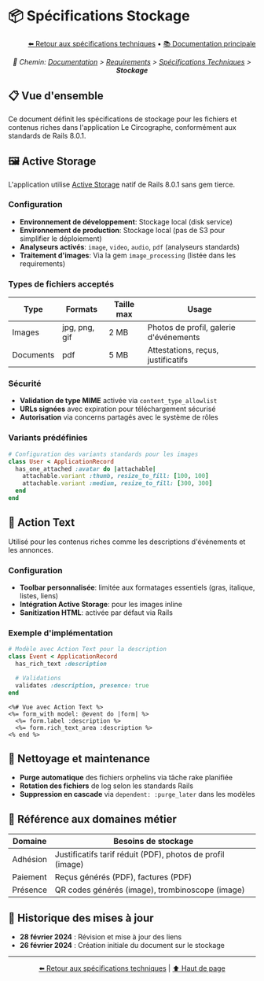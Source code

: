 # 📦 Spécifications Stockage

<div align="right">
  <a href="./README.md">⬅️ Retour aux spécifications techniques</a> •
  <a href="../../profile/README.md">📚 Documentation principale</a>
</div>

<p align="center"><i>🧭 Chemin: <a href="../../profile/README.md">Documentation</a> > <a href="../README.md">Requirements</a> > <a href="./README.md">Spécifications Techniques</a> > <b>Stockage</b></i></p>

## 📋 Vue d'ensemble

Ce document définit les spécifications de stockage pour les fichiers et contenus riches dans l'application Le Circographe, conformément aux standards de Rails 8.0.1.

## 🖼️ Active Storage

L'application utilise [Active Storage](https://guides.rubyonrails.org/active_storage_overview.html) natif de Rails 8.0.1 sans gem tierce.

### Configuration
- **Environnement de développement**: Stockage local (disk service)
- **Environnement de production**: Stockage local (pas de S3 pour simplifier le déploiement)
- **Analyseurs activés**: `image`, `video`, `audio`, `pdf` (analyseurs standards)
- **Traitement d'images**: Via la gem `image_processing` (listée dans les requirements)

### Types de fichiers acceptés
| Type | Formats | Taille max | Usage |
|------|---------|------------|-------|
| Images | jpg, png, gif | 2 MB | Photos de profil, galerie d'événements |
| Documents | pdf | 5 MB | Attestations, reçus, justificatifs |

### Sécurité
- **Validation de type MIME** activée via `content_type_allowlist`
- **URLs signées** avec expiration pour téléchargement sécurisé
- **Autorisation** via concerns partagés avec le système de rôles

### Variants prédéfinies
```ruby
# Configuration des variants standards pour les images
class User < ApplicationRecord
  has_one_attached :avatar do |attachable|
    attachable.variant :thumb, resize_to_fill: [100, 100]
    attachable.variant :medium, resize_to_fill: [300, 300]
  end
end
```

## 📝 Action Text

Utilisé pour les contenus riches comme les descriptions d'événements et les annonces.

### Configuration
- **Toolbar personnalisée**: limitée aux formatages essentiels (gras, italique, listes, liens)
- **Intégration Active Storage**: pour les images inline
- **Sanitization HTML**: activée par défaut via Rails

### Exemple d'implémentation
```ruby
# Modèle avec Action Text pour la description
class Event < ApplicationRecord
  has_rich_text :description

  # Validations
  validates :description, presence: true
end
```

```erb
<%# Vue avec Action Text %>
<%= form_with model: @event do |form| %>
  <%= form.label :description %>
  <%= form.rich_text_area :description %>
<% end %>
```

## 🔄 Nettoyage et maintenance

- **Purge automatique** des fichiers orphelins via tâche rake planifiée
- **Rotation des fichiers** de log selon les standards Rails
- **Suppression en cascade** via `dependent: :purge_later` dans les modèles

## 📎 Référence aux domaines métier

| Domaine | Besoins de stockage |
|---------|---------------------|
| Adhésion | Justificatifs tarif réduit (PDF), photos de profil (image) |
| Paiement | Reçus générés (PDF), factures (PDF) |
| Présence | QR codes générés (image), trombinoscope (image) |

## 📆 Historique des mises à jour

- **28 février 2024** : Révision et mise à jour des liens
- **26 février 2024** : Création initiale du document sur le stockage

---

<div align="center">
  <p>
    <a href="./README.md">⬅️ Retour aux spécifications techniques</a> | 
    <a href="#-spécifications-stockage">⬆️ Haut de page</a>
  </p>
</div> 